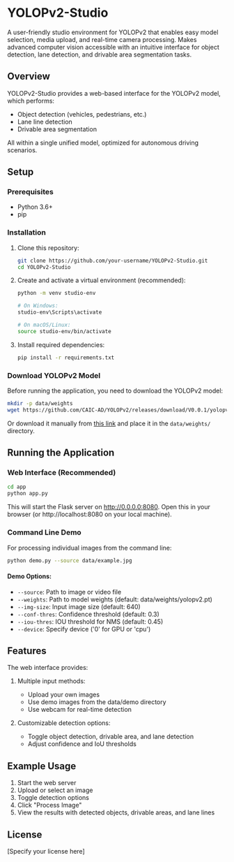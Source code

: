 # YOLOPv2-Studio

A user-friendly studio environment for YOLOPv2 that enables easy model selection, media upload, and real-time camera processing. Makes advanced computer vision accessible with an intuitive interface for object detection, lane detection, and drivable area segmentation tasks.

## Overview

YOLOPv2-Studio provides a web-based interface for the YOLOPv2 model, which performs:
- Object detection (vehicles, pedestrians, etc.)
- Lane line detection
- Drivable area segmentation

All within a single unified model, optimized for autonomous driving scenarios.

## Setup

### Prerequisites
- Python 3.6+ 
- pip

### Installation

1. Clone this repository:
   ```bash
   git clone https://github.com/your-username/YOLOPv2-Studio.git
   cd YOLOPv2-Studio
   ```

2. Create and activate a virtual environment (recommended):
   ```bash
   python -m venv studio-env
   
   # On Windows:
   studio-env\Scripts\activate
   
   # On macOS/Linux:
   source studio-env/bin/activate
   ```

3. Install required dependencies:
   ```bash
   pip install -r requirements.txt
   ```

### Download YOLOPv2 Model

Before running the application, you need to download the YOLOPv2 model:

```bash
mkdir -p data/weights
wget https://github.com/CAIC-AD/YOLOPv2/releases/download/V0.0.1/yolopv2.pt -P data/weights/
```

Or download it manually from [this link](https://github.com/CAIC-AD/YOLOPv2/releases/download/V0.0.1/yolopv2.pt) and place it in the `data/weights/` directory.

## Running the Application

### Web Interface (Recommended)

```bash
cd app
python app.py
```

This will start the Flask server on http://0.0.0.0:8080. Open this in your browser (or http://localhost:8080 on your local machine).

### Command Line Demo

For processing individual images from the command line:

```bash
python demo.py --source data/example.jpg
```

#### Demo Options:
- `--source`: Path to image or video file
- `--weights`: Path to model weights (default: data/weights/yolopv2.pt)
- `--img-size`: Input image size (default: 640)
- `--conf-thres`: Confidence threshold (default: 0.3)
- `--iou-thres`: IOU threshold for NMS (default: 0.45)
- `--device`: Specify device ('0' for GPU or 'cpu')

## Features

The web interface provides:

1. Multiple input methods:
   - Upload your own images
   - Use demo images from the data/demo directory
   - Use webcam for real-time detection

2. Customizable detection options:
   - Toggle object detection, drivable area, and lane detection
   - Adjust confidence and IoU thresholds

## Example Usage

1. Start the web server
2. Upload or select an image
3. Toggle detection options
4. Click "Process Image"
5. View the results with detected objects, drivable areas, and lane lines

## License

[Specify your license here]

